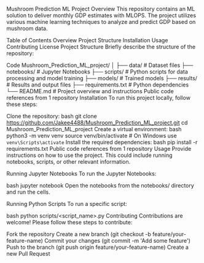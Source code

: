 Mushroom Prediction ML Project
Overview
This repository contains an ML solution to deliver monthly GDP estimates with MLOPS. The project utilizes various machine learning techniques to analyze and predict GDP based on mushroom data.

Table of Contents
Overview
Project Structure
Installation
Usage
Contributing
License
Project Structure
Briefly describe the structure of the repository:

Code
Mushroom_Prediction_ML_project/
│
├── data/                 # Dataset files
├── notebooks/            # Jupyter Notebooks
├── scripts/              # Python scripts for data processing and model training
├── models/               # Trained models
├── results/              # Results and output files
├── requirements.txt      # Python dependencies
└── README.md             # Project overview and instructions
 Public code references from 1 repository
Installation
To run this project locally, follow these steps:

Clone the repository:
bash
git clone https://github.com/Jakee4488/Mushroom_Prediction_ML_project.git
cd Mushroom_Prediction_ML_project
Create a virtual environment:
bash
python3 -m venv venv
source venv/bin/activate   # On Windows use `venv\Scripts\activate`
Install the required dependencies:
bash
pip install -r requirements.txt
 Public code references from 1 repository
Usage
Provide instructions on how to use the project. This could include running notebooks, scripts, or other relevant information.

Running Jupyter Notebooks
To run the Jupyter Notebooks:

bash
jupyter notebook
Open the notebooks from the notebooks/ directory and run the cells.

Running Python Scripts
To run a specific script:

bash
python scripts/<script_name>.py
Contributing
Contributions are welcome! Please follow these steps to contribute:

Fork the repository
Create a new branch (git checkout -b feature/your-feature-name)
Commit your changes (git commit -m 'Add some feature')
Push to the branch (git push origin feature/your-feature-name)
Create a new Pull Request

